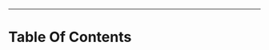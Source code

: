______________________________________________________________________________
# Table Of Contents

<!-- toc -->

